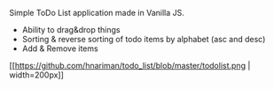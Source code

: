 Simple ToDo List application made in Vanilla JS. 
- Ability to drag&drop things
- Sorting & reverse sorting of todo items by alphabet (asc and desc)
- Add & Remove items

[[https://github.com/hnariman/todo_list/blob/master/todolist.png | width=200px]]
